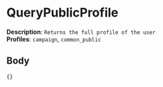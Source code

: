 # QueryPublicProfile

**Description**: `Returns the full profile of the user` \
**Profiles**: `campaign`, `common_public `

## Body
```js
{}
```
